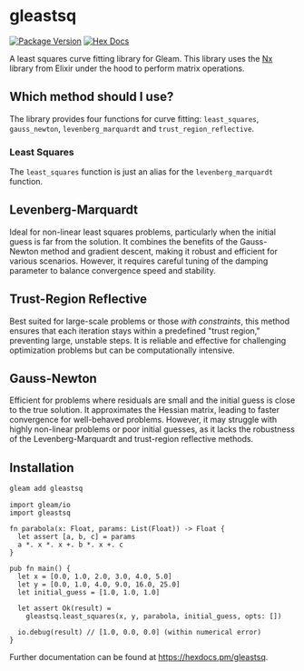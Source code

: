 # gleastsq

[![Package Version](https://img.shields.io/hexpm/v/gleastsq)](https://hex.pm/packages/gleastsq)
[![Hex Docs](https://img.shields.io/badge/hex-docs-ffaff3)](https://hexdocs.pm/gleastsq/)

A least squares curve fitting library for Gleam. This library uses the [Nx](https://hexdocs.pm/nx/Nx.html)
library from Elixir under the hood to perform matrix operations.

## Which method should I use?

The library provides four functions for curve fitting: `least_squares`, `gauss_newton`, `levenberg_marquardt` and `trust_region_reflective`.

### Least Squares

The `least_squares` function is just an alias for the `levenberg_marquardt` function.

## Levenberg-Marquardt

Ideal for non-linear least squares problems, particularly when the initial guess is far from the solution. It combines the benefits of the Gauss-Newton method and gradient descent, making it robust and efficient for various scenarios. However, it requires careful tuning of the damping parameter to balance convergence speed and stability.

## Trust-Region Reflective

Best suited for large-scale problems or those *with constraints*, this method ensures that each iteration stays within a predefined "trust region," preventing large, unstable steps. It is reliable and effective for challenging optimization problems but can be computationally intensive.

## Gauss-Newton

Efficient for problems where residuals are small and the initial guess is close to the true solution. It approximates the Hessian matrix, leading to faster convergence for well-behaved problems. However, it may struggle with highly non-linear problems or poor initial guesses, as it lacks the robustness of the Levenberg-Marquardt and trust-region reflective methods.

## Installation

```sh
gleam add gleastsq
```

```gleam
import gleam/io
import gleastsq

fn parabola(x: Float, params: List(Float)) -> Float {
  let assert [a, b, c] = params
  a *. x *. x +. b *. x +. c
}

pub fn main() {
  let x = [0.0, 1.0, 2.0, 3.0, 4.0, 5.0]
  let y = [0.0, 1.0, 4.0, 9.0, 16.0, 25.0]
  let initial_guess = [1.0, 1.0, 1.0]

  let assert Ok(result) =
    gleastsq.least_squares(x, y, parabola, initial_guess, opts: [])

  io.debug(result) // [1.0, 0.0, 0.0] (within numerical error)
}
```

Further documentation can be found at <https://hexdocs.pm/gleastsq>.
